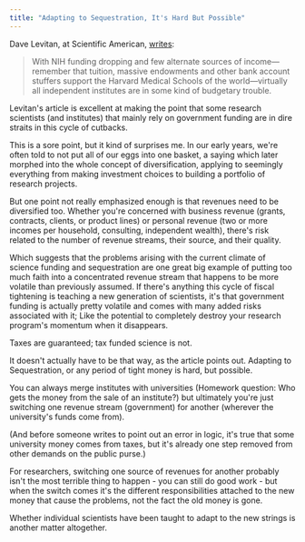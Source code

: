 ```yaml
---
title: "Adapting to Sequestration, It's Hard But Possible"
---
```


Dave Levitan, at Scientific American, <a href="http://www.scientificamerican.com/article.cfm?id=independent-science-labs-face-uncertain-budgets" target="_blank">writes</a>: 

> With NIH funding dropping and few alternate sources of income—remember  that tuition, massive endowments and other bank account stuffers support  the Harvard Medical Schools of the world—virtually all independent  institutes are in some kind of budgetary trouble.

Levitan's article is excellent at making the point that some research scientists (and institutes) that mainly rely on government funding are in dire straits in this cycle of cutbacks.

This is a sore point, but it kind of surprises me. In our early years, we're often told to not put all of our eggs into one basket, a saying which later morphed into the whole concept of diversification, applying to seemingly everything from making investment choices to building a portfolio of research projects.

But one point not really emphasized enough is that revenues need to be diversified too. Whether you're concerned with business revenue (grants, contracts, clients, or product lines) or personal revenue (two or more incomes per household, consulting, independent wealth), there's risk related to the number of revenue streams, their source, and their quality.

Which suggests that the problems arising with the current climate of science funding and sequestration are one great big example of putting too much faith into a concentrated revenue stream that happens to be more volatile than previously assumed. If there's anything this cycle of fiscal tightening is teaching a new generation of scientists, it's that government funding is actually pretty volatile and comes with many added risks associated with it; Like the potential to completely destroy your research program's momentum when it disappears. 

Taxes are guaranteed; tax funded science is not.

It doesn't actually have to be that way, as the article points out. Adapting to Sequestration, or any period of tight money is hard, but possible.

You can always merge institutes with universities (Homework question: Who gets the money from the sale of an institute?) but ultimately you're just switching one revenue stream (government) for another (wherever the university's funds come from).

(And before someone writes to point out an error in logic, it's true that some university money comes from taxes, but it's already one step removed from other demands on the public purse.)

For researchers, switching one source of revenues for another probably isn't the most terrible thing to happen - you can still do good work - but when the switch comes it's the different responsibilities attached to the new money that cause the problems, not the fact the old money is gone. 

Whether individual scientists have been taught to adapt to the new strings is another matter altogether.
